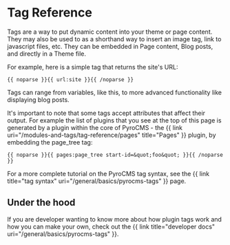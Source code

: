 # Tag Reference

Tags are a way to put dynamic content into your theme or page content. They may also be used to as a shorthand way to insert an image tag, link to javascript files, etc. They can be embedded in Page content, Blog posts, and directly in a Theme file.

For example, here is a simple tag that returns the site's URL:

	{{ noparse }}{{ url:site }}{{ /noparse }}

Tags can range from variables, like this, to more advanced functionality like displaying blog posts.

It's important to note that some tags accept attributes that affect their output. For example the list of plugins that you see at the top of this page is generated by a plugin within the core of PyroCMS - the {{ link uri="/modules-and-tags/tag-reference/pages" title="Pages" }} plugin, by embedding the page_tree tag:

	{{ noparse }}{{ pages:page_tree start-id=&quot;foo&quot; }}{{ /noparse }}

For a more complete tutorial on the PyroCMS tag syntax, see the {{ link title="tag syntax" uri="/general/basics/pyrocms-tags" }} page.

## Under the hood

If you are developer wanting to know more about how plugin tags work and how you can make your own, check out the {{ link title="developer docs" uri="/general/basics/pyrocms-tags" }}.
